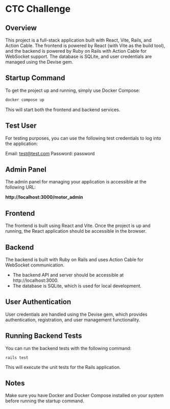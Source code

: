 # CTC Challenge 

## Overview
This project is a full-stack application built with React, Vite, Rails, and Action Cable. 
The frontend is powered by React (with Vite as the build tool), and the backend is powered by Ruby on Rails with Action Cable for WebSocket support.
The database is SQLite, and user credentials are managed using the Devise gem.

## Startup Command

To get the project up and running, simply use Docker Compose:

```bash
docker compose up
```
This will start both the frontend and backend services.

## Test User
For testing purposes, you can use the following test credentials to log into the application:

Email: test@test.com
Password: password

## Admin Panel
The admin panel for managing your application is accessible at the following URL:

**http://localhost:3000/motor_admin**

## Frontend
The frontend is built using React and Vite. Once the project is up and running, the React application should be accessible in the browser.

## Backend
The backend is built with Ruby on Rails and uses Action Cable for WebSocket communication.

- The backend API and server should be accessible at http://localhost:3000.
- The database is SQLite, which is used for local development.

## User Authentication
User credentials are handled using the Devise gem, which provides authentication, registration, and user management functionality.

## Running Backend Tests
You can run the backend tests with the following command:

```
rails test
```

This will execute the unit tests for the Rails application.

## Notes

Make sure you have Docker and Docker Compose installed on your system before running the startup command.






